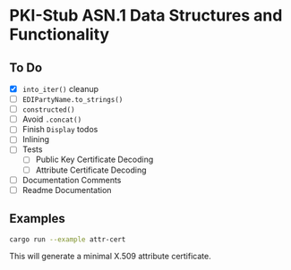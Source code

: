 # PKI-Stub ASN.1 Data Structures and Functionality

## To Do

- [x] `into_iter()` cleanup
- [ ] `EDIPartyName.to_strings()`
- [ ] `constructed()`
- [ ] Avoid `.concat()`
- [ ] Finish `Display` todos
- [ ] Inlining
- [ ] Tests
  - [ ] Public Key Certificate Decoding
  - [ ] Attribute Certificate Decoding
- [ ] Documentation Comments
- [ ] Readme Documentation

## Examples

```bash
cargo run --example attr-cert
```

This will generate a minimal X.509 attribute certificate.
